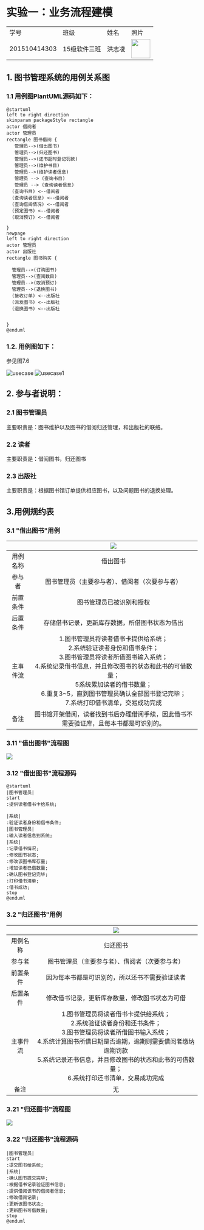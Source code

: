 # 实验一：业务流程建模
<table>
<tr>
<td>学号</td>
<td>班级</td>
<td>姓名</td>
<td>照片</td>
</tr>
<tr>
<td>201510414303</td>
<td>15级软件三班</td>
<td>洪志凌</td>
<td><img src="h.png" width="50" /></td>
</tr>
</table>

## 1. 图书管理系统的用例关系图

### 1.1 用例图PlantUML源码如下：

``` usecase
@startuml
left to right direction
skinparam packageStyle rectangle
actor 借阅者
actor 管理员
rectangle 图书借阅 {
   管理员-->(借出图书)
   管理员-->(归还图书)
   管理员-->(还书超时登记罚款)
   管理员-->(维护书目)
   管理员-->(维护读者信息)
   管理员 --> (查询书目)
   管理员 --> (查询读者信息)
  (查询书目) <--借阅者
  (查询读者信息) <--借阅者
  (查询借阅情况) <--借阅者
  (预定图书) <--借阅者
  (取消预订) <--借阅者

}
newpage
left to right direction
actor 管理员
actor 出版社
rectangle 图书购买 {

  管理员-->(订购图书)
  管理员-->(查阅数目)
  管理员-->(取消预订)
  管理员-->(退换图书)
  (接收订单) <--出版社
  (派发图书) <--出版社
  (退换图书) <--出版社


}
@enduml
```


### 1.2. 用例图如下：

参见图7.6

![usecase](Test2_1.png)
![usecase1](Test2_2.png)

## 2. 参与者说明：

###     2.1 图书管理员

主要职责是：图书维护以及图书的借阅归还管理，和出版社的联络。

###     2.2 读者

主要职责是：借阅图书，归还图书

###     2.3 出版社

主要职责是：根据图书馆订单提供相应图书，以及问题图书的退换处理。



## 3.用例规约表
### 3.1 "借出图书"用例
| | ![](Test2_borrow.png)|
|:------:|:------:|
|用例名称|借出图书|
|参与者|图书管理员（主要参与者）、借阅者（次要参与者）|
|前置条件|图书管理员已被识别和授权|
|后置条件|存储借书记录，更新库存数据，所借图书状态为借出|
|主事件流|1.图书管理员将读者借书卡提供给系统；<br>2.系统验证读者身份和借书条件；<br>3.图书管理员将读者所借图书输入系统；<br>4.系统记录借书信息，并且修改图书的状态和此书的可借数量；<br>5系统累加读者的借书数量；<br>6.重复3~5，直到图书管理员确认全部图书登记完毕；<br>7.系统打印借书清单，交易成功完成|
|备注|图书馆开架借阅，读者找到书后办理借阅手续，因此借书不需要验证库，且每本书都是可识别的。|
### 3.11 "借出图书"流程图
![](borrow.png)
### 3.12 "借出图书"流程源码
``` usecase
@startuml
|图书管理员|
start
:提供读者借书卡给系统;

|系统|
:验证读者身份和借书条件;
|图书管理员|
:输入读者信息到系统;
|系统|
:记录借书情况;
:修改图书状态;
:修改该图书库存量;
:增加读者已借数量;
:确认图书登记完毕;
:打印借书清单;
:借书成功;
stop
@enduml
```

### 3.2 "归还图书"用例
 | | ![](Test2_back.png)|
 |:------:|:------:|
 |用例名称|归还图书|
 |参与者|图书管理员（主要参与者）、借阅者（次要参与者）|
 |前置条件|因为每本书都是可识别的，所以还书不需要验证读者|
 |后置条件|修改借书记录，更新库存数量，修改图书状态为可借|
 |主事件流|1.图书管理员将读者借书卡提供给系统；<br>2.系统验证读者身份和还书条件；<br>3.图书管理员将读者所借图书输入系统；<br>4.系统计算图书所借日期是否逾期，逾期则需要借阅者缴纳逾期罚款 <br>5.系统记录还书信息，并且修改图书的状态和此书的可借数量；<br>6.系统打印还书清单，交易成功完成|
 |备注|无|

### 3.21 "归还图书"流程图
![](back.png)
### 3.22 "归还图书"流程源码
``` usecase
|图书管理员|
start
:提交图书给系统;
|系统|
:确认图书提交完毕;
:根据借书记录验证图书信息;
:提供借阅该书的借阅者信息;
:修改借阅记录;
:更新该图书状态;
:更新图书可借数量;
stop
@enduml
```